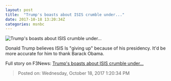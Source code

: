 ```yaml
---
layout: post
title:  "Trump's boasts about ISIS crumble under..."
date: 2017-10-18 13:20:34Z
categories: msnbc
---
```


![Trump's boasts about ISIS crumble under...](http://www.msnbc.com/sites/msnbc/files/styles/ratio--1_91-1--1200x630/public/rtr3wjaivideo.jpg?itok=QbCEbkDZ)

Donald Trump believes ISIS Is "giving up" because of his presidency. It'd be more accurate for him to thank Barack Obama.


Full story on F3News: [Trump's boasts about ISIS crumble under...](http://www.f3nws.com/n/PAbjJG)

> Posted on: Wednesday, October 18, 2017 1:20:34 PM
